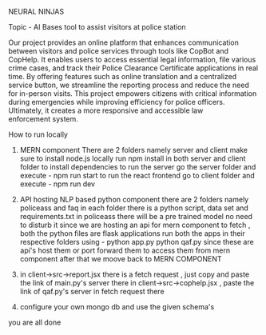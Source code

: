 NEURAL NINJAS

Topic - AI Bases tool to assist visitors at police station

Our project provides an online platform that enhances communication between visitors and police services through tools like CopBot and CopHelp. It enables users to access essential legal information, file various crime cases, and track their Police Clearance Certificate applications in real time. By offering features such as online translation and a centralized service button, we streamline the reporting process and reduce the need for in-person visits. This project empowers citizens with critical information during emergencies while improving efficiency for police officers. Ultimately, it creates a more responsive and accessible law enforcement system.

How to run locally 
1. MERN component
    There are 2 folders namely server and client
    make sure to install node.js locally
    run npm install in both server and client folder to install dependencies
    to run the server go the server folder and execute -
    npm run start
    to run the react frontend go to client folder and execute -
    npm run dev
2. API hosting NLP based python component
    there are 2 folders namely policeass and faq
    in each folder there is a python script, data set and requirements.txt
    in policeass there will be a pre trained model no need to disturb it
    since we are hosting an api for mern component to fetch , both the python files are flask applications
    run both the apps in their  respective folders using -
    python app.py
    python qaf.py
    since these are api's host them or port forward  them to access them from mern component
    after that we moove back to MERN COMPONENT
3. in client->src->report.jsx there is a fetch request , just copy and paste the    link of main.py's server there
    in client->src->cophelp.jsx , paste the  link of qaf.py's server in fetch request there

4. configure your own mongo db and use the given schema's

you are all done


 
